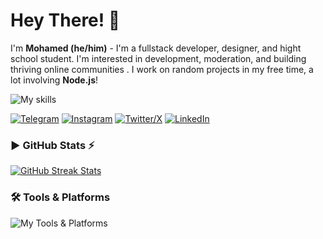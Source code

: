 # Hey There! 👋

I'm **Mohamed (he/him)** - I'm a fullstack developer, designer, and hight school student. I'm interested in development, moderation, and building thriving online communities . I work on random projects in my free time, a lot involving **Node.js**!

![My skills](https://skillicons.dev/icons?i=flutter,ts,react,express,nestjs,nextjs,angular,tailwind)

[![Telegram](https://img.shields.io/badge/Telegram-2CA5E0?style=for-the-badge&logo=telegram&logoColor=white)](https://t.me/m7md_ihab) [![Instagram](https://img.shields.io/badge/Instagram-E4405F?style=for-the-badge&logo=instagram&logoColor=white)](https://www.instagram.com/m7md_ihab1) [![Twitter/X](https://img.shields.io/badge/Twitter/X-000000?style=for-the-badge&logo=x&logoColor=white)](https://x.com/moehabsas) [![LinkedIn](https://img.shields.io/badge/LinkedIn-0A66C2?style=for-the-badge&logo=linkedin&logoColor=white)](https://www.linkedin.com/in/moehabsas)

### ▶ GitHub Stats ⚡

[![GitHub Streak Stats](https://github-readme-streak-stats.herokuapp.com/?user=moehabsas&theme=tokyonight)](https://github-readme-streak-stats.herokuapp.com/?user=moehabsas&theme=tokyonight)

### 🛠️ Tools & Platforms

![My Tools & Platforms](https://skillicons.dev/icons?i=docker,prisma,git,figma,gitlab,github,vscode,postgresql)
